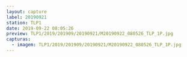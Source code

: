 ```yaml
---
layout: capture
label: 20190921
station: TLP1
date: 2019-09-22 08:05:26
preview: TLP1/2019/201909/20190921/M20190922_080526_TLP_1P.jpg
capturas:
  - imagem: TLP1/2019/201909/20190921/M20190922_080526_TLP_1P.jpg
---
```

